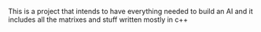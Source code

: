 This is a project that intends to have everything needed to build an AI and it includes all the matrixes and stuff written mostly in c++
